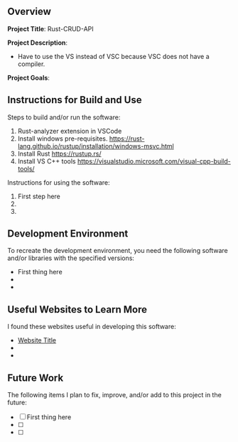 ## Overview

**Project Title**: Rust-CRUD-API

**Project Description**: 
- Have to use the VS instead of VSC because VSC does not have a compiler.

**Project Goals**: 

## Instructions for Build and Use

Steps to build and/or run the software:

1. Rust-analyzer extension in VSCode
2. Install windows pre-requisites. https://rust-lang.github.io/rustup/installation/windows-msvc.html
3. Install Rust https://rustup.rs/ 
4. Install VS C++ tools https://visualstudio.microsoft.com/visual-cpp-build-tools/ 

Instructions for using the software:

1. First step here
2.
3.

## Development Environment 

To recreate the development environment, you need the following software and/or libraries with the specified versions:

* First thing here
*
*

## Useful Websites to Learn More

I found these websites useful in developing this software:

* [Website Title](Link)
*
*

## Future Work

The following items I plan to fix, improve, and/or add to this project in the future:

* [ ] First thing here
* [ ]
* [ ]
